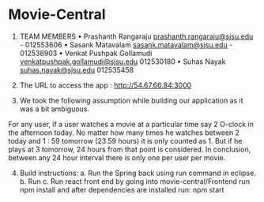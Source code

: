 # Movie-Central
1. TEAM MEMBERS
	▪	Prashanth Rangaraju <prashanth.rangaraju@sjsu.edu> - 012553606
	▪	Sasank Matavalam <sasank.matavalam@sjsu.edu> - 012538903
	▪	Venkat Pushpak Gollamudi <venkatpushpak.gollamudi@sjsu.edu> 012530180
	▪	Suhas Nayak <suhas.nayak@sjsu.edu> 012535458
2. The URL to access the app : http://54.67.66.84:3000

3. We took the following assumption while building our application as it was a bit ambiguous. 

For any user, if a user watches a movie at a particular time say 2 O-clock in the afternoon today. 
No matter how many times he watches between 2 today and 1 : 59 tomorrow (23.59 hours) it is only counted as 1. 
But if he plays at 3 tomorrow, 24 hours from that point is considered. In conclusion, between any 24 hour interval
there is only one per user per movie.

4. Build instructions:
   a. Run the Spring back using run command in eclipse.
   b. Run 
   c. Run react front end by going into movie-central/Frontend run npm install and after dependencies are installed run: npm start
